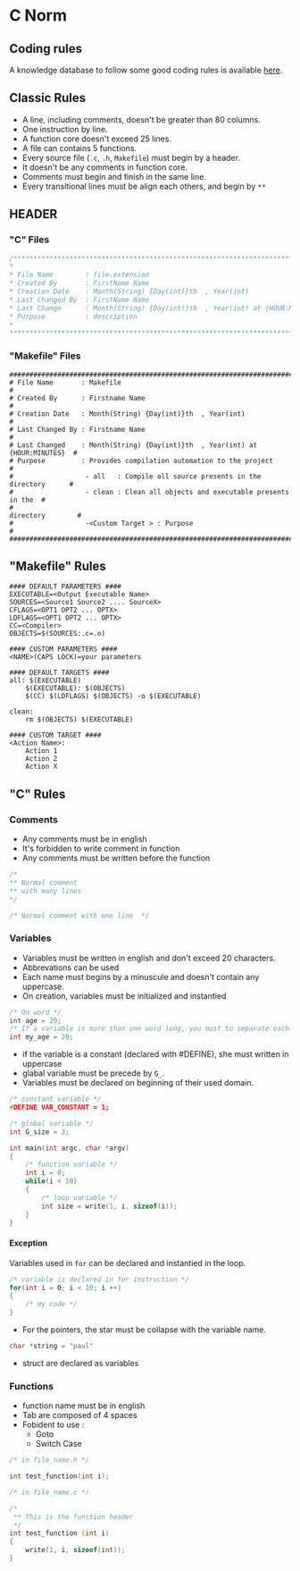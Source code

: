 # C Norm

## Coding rules
A knowledge database to follow some good coding rules is available [here](https://www.securecoding.cert.org/confluence/display/c/CERT+C+Coding+Standard).

## Classic Rules
* A line, including comments, doesn't be greater than 80 columns.
* One instruction by line.
* A function core doesn't exceed 25 lines.
* A file can contains 5 functions.
* Every source file (```.c```, ```.h```, ```Makefile```) must begin by a header.
* It doesn't be any comments in function core.
* Comments must begin and finish in the same line.
* Every transitional lines must be align each others, and begin by ```**```

## HEADER
### "C" Files
~~~ c
/******************************************************************************
*
* File Name        : file.extension
* Created By       : FirstName Name
* Creation Date    : Month(String) {Day(int)}th  , Year(int)
* Last Changed By  : FirstName Name
* Last Change      : Month(String) {Day(int)}th  , Year(int) at {HOUR:MINUTES}
* Purpose          : description
*
*******************************************************************************/
~~~
### "Makefile" Files
~~~ gherkin
################################################################################
# File Name       : Makefile                                                   #
# Created By      : Firstname Name                                             #
# Creation Date   : Month(String) {Day(int)}th  , Year(int)                    #
# Last Changed By : Firstname Name                                             #
# Last Changed    : Month(String) {Day(int)}th  , Year(int) at {HOUR:MINUTES}  #
# Purpose         : Provides compilation automation to the project             #
#                  - all   : Compile all source presents in the directory      #
#                  - clean : Clean all objects and executable presents in the  #
#                                                             directory        #
#                  -<Custom Target > : Purpose                                 #
################################################################################
~~~

## "Makefile" Rules
~~~ gherkin
#### DEFAULT PARAMETERS ####
EXECUTABLE=<Output Executable Name>
SOURCES=<Source1 Source2 .... SourceX>
CFLAGS=<OPT1 OPT2 ... OPTX>
LDFLAGS=<OPT1 OPT2 ... OPTX>
CC=<Compiler>
OBJECTS=$(SOURCES:.c=.o)  

#### CUSTOM PARAMETERS ####
<NAME>(CAPS LOCK)=your parameters

#### DEFAULT TARGETS ####
all: $(EXECUTABLE)
    $(EXECUTABLE): $(OBJECTS)
    $(CC) $(LDFLAGS) $(OBJECTS) -o $(EXECUTABLE)

clean:
    rm $(OBJECTS) $(EXECUTABLE)

#### CUSTOM TARGET ####
<Action Name>:
    Action 1
    Action 2
    Action X
~~~
## "C" Rules
### Comments
* Any comments must be in english
* It's forbidden to write comment in function
* Any comments must be written before the function

~~~ c
/*
** Normal comment
** with many lines
*/

/* Normal comment with one line  */
~~~

### Variables
* Variables must be written in english and don't exceed 20 characters.
* Abbrevations can be used
* Each name must begins by a minuscule and doesn't contain any uppercase.
* On creation, variables must be initialized and instantied

~~~ c
/* On word */
int age = 20;
/* If a variable is more than one word long, you must to separate each with '_' */
int my_age = 20;
~~~

* if the variable is a constant (declared with #DEFINE), she must written in uppercase
* glabal variable must be precede by ```G_```.
* Variables must be declared on beginning of their used domain.

~~~ c
/* constant variable */
#DEFINE VAR_CONSTANT = 1;

/* global variable */
int G_size = 3;

int main(int argc, char *argv)
{
    /* function variable */
    int i = 0;
    while(i < 10)
    {
        /* loop variable */
        int size = write(1, i, sizeof(i));
    }
}
~~~

#### Exception
Variables used in ```for``` can be declared and instantied in the loop.

~~~ c
/* variable is declared in for instruction */
for(int i = O; i < 10; i ++)
{
    /* my code */
}
~~~

* For the pointers, the star must be collapse with the variable name.

~~~ c
char *string = "paul"
~~~
* struct are declared as variables

### Functions
* function name must be in english
* Tab are composed of 4 spaces
* Fobident to use :
    * Goto
    * Switch Case

~~~ c
/* in file_name.h */

int test_function(int i);

/* in file_name.c */

/*
 ** This is the function header
 */
int test_function (int i)
{
    write(1, i, sizeof(int));
}
~~~
